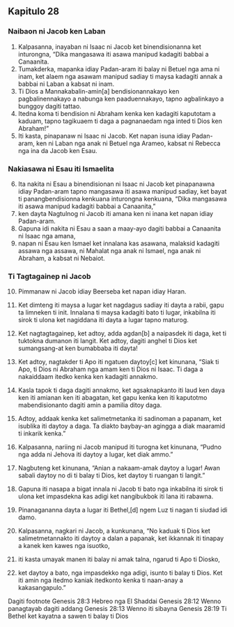 Kapitulo 28
-----------

### Naibaon ni Jacob ken Laban

1. Kalpasanna, inayaban ni Isaac ni Jacob ket binendisionanna ket inturongna, “Dika mangasawa iti asawa manipud kadagiti babbai a Canaanita.
2. Tumakderka, mapanka idiay Padan-aram iti balay ni Betuel nga ama ni inam, ket alaem nga asawam manipud sadiay ti maysa kadagiti annak a babbai ni Laban a kabsat ni inam.
3. Ti Dios a Mannakabalin-amin[a] bendisionannakayo ken pagbalinennakayo a nabunga ken paaduennakayo, tapno agbalinkayo a bunggoy dagiti tattao.
4. Itedna koma ti bendision ni Abraham kenka ken kadagiti kaputotam a kaduam, tapno tagikuaem ti daga a pagnanaedam nga inted ti Dios ken Abraham!”
5. Iti kasta, pinapanaw ni Isaac ni Jacob. Ket napan isuna idiay Padan-aram, ken ni Laban nga anak ni Betuel nga Arameo, kabsat ni Rebecca nga ina da Jacob ken Esau.

### Nakiasawa ni Esau iti Ismaelita

6. Ita nakita ni Esau a binendisionan ni Isaac ni Jacob ket pinapanawna idiay Padan-aram tapno mangasawa iti asawa manipud sadiay, ket bayat ti panangbendisionna kenkuana inturongna kenkuana, “Dika mangasawa iti asawa manipud kadagiti babbai a Canaanita,”
7. ken dayta Nagtulnog ni Jacob iti amana ken ni inana ket napan idiay Padan-aram.
8. Gapuna idi nakita ni Esau a saan a maay-ayo dagiti babbai a Canaanita ni Isaac nga amana,
9. napan ni Esau ken Ismael ket innalana kas asawana, malaksid kadagiti assawa nga assawa, ni Mahalat nga anak ni Ismael, nga anak ni Abraham, a kabsat ni Nebaiot.

### Ti Tagtagainep ni Jacob

10. Pimmanaw ni Jacob idiay Beerseba ket napan idiay Haran.
11. Ket dimteng iti maysa a lugar ket nagdagus sadiay iti dayta a rabii, gapu ta limneken ti init. Innalana ti maysa kadagiti bato ti lugar, inkabilna iti sirok ti ulona ket nagiddana iti dayta a lugar tapno maturog.
12. Ket nagtagtagainep, ket adtoy, adda agdan[b] a naipasdek iti daga, ket ti tuktokna dumanon iti langit. Ket adtoy, dagiti anghel ti Dios ket sumangsang-at ken bumabbaba iti dayta!
13. Ket adtoy, nagtakder ti Apo iti ngatuen daytoy[c] ket kinunana, “Siak ti Apo, ti Dios ni Abraham nga amam ken ti Dios ni Isaac. Ti daga a nakaiddaam itedko kenka ken kadagiti annakmo.
14. Kasla tapok ti daga dagiti annakmo, ket agsaknapkanto iti laud ken daya ken iti amianan ken iti abagatan, ket gapu kenka ken iti kaputotmo mabendisionanto dagiti amin a pamilia ditoy daga.
15. Adtoy, addaak kenka ket salimetmetanka iti sadinoman a papanam, ket isublika iti daytoy a daga. Ta diakto baybay-an agingga a diak maaramid ti inkarik kenka.”
16. Kalpasanna, nariing ni Jacob manipud iti turogna ket kinunana, “Pudno nga adda ni Jehova iti daytoy a lugar, ket diak ammo.”
17. Nagbuteng ket kinunana, “Anian a nakaam-amak daytoy a lugar! Awan sabali daytoy no di ti balay ti Dios, ket daytoy ti ruangan ti langit.”

18. Gapuna iti nasapa a bigat innala ni Jacob ti bato nga inkabilna iti sirok ti ulona ket impasdekna kas adigi ket nangibukbok iti lana iti rabawna.
19. Pinanagananna dayta a lugar iti Bethel,[d] ngem Luz ti nagan ti siudad idi damo.
20. Kalpasanna, nagkari ni Jacob, a kunkunana, “No kaduak ti Dios ket salimetmetannakto iti daytoy a dalan a papanak, ket ikkannak iti tinapay a kanek ken kawes nga isuotko,
21. iti kasta umayak manen iti balay ni amak talna, ngarud ti Apo ti Diosko,
22. ket daytoy a bato, nga impasdekko nga adigi, isunto ti balay ti Dios. Ket iti amin nga itedmo kaniak itedkonto kenka ti naan-anay a kakasangapulo.”

Dagiti footnote
Genesis 28:3 Hebreo nga El Shaddai
Genesis 28:12 Wenno panagtayab dagiti addang
Genesis 28:13 Wenno iti sibayna
Genesis 28:19 Ti Bethel ket kayatna a sawen ti balay ti Dios